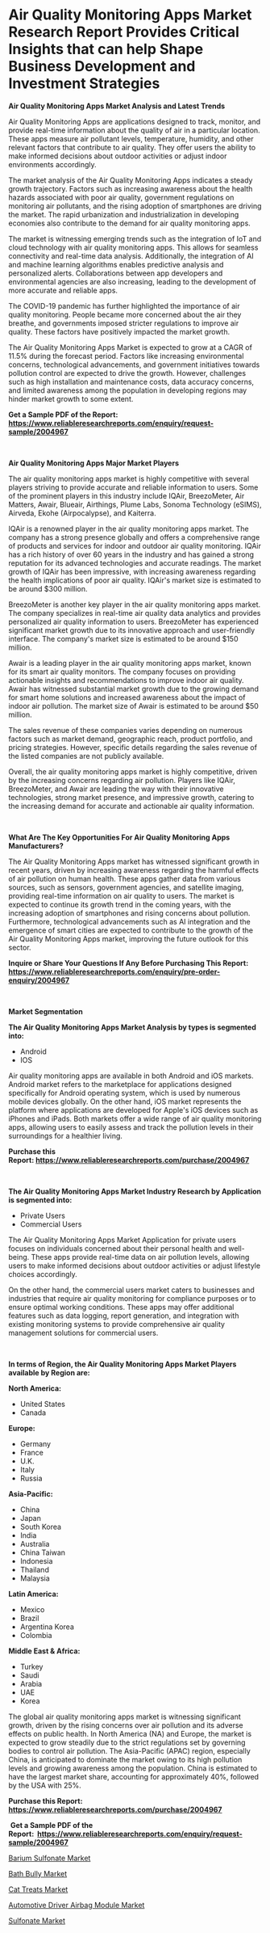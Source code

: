 <p><h1>Air Quality Monitoring Apps Market Research Report Provides Critical Insights that can help Shape Business Development and Investment Strategies</h1></p><p><strong>Air Quality Monitoring Apps Market Analysis and Latest Trends</strong></p>
<p><p>Air Quality Monitoring Apps are applications designed to track, monitor, and provide real-time information about the quality of air in a particular location. These apps measure air pollutant levels, temperature, humidity, and other relevant factors that contribute to air quality. They offer users the ability to make informed decisions about outdoor activities or adjust indoor environments accordingly.</p><p>The market analysis of the Air Quality Monitoring Apps indicates a steady growth trajectory. Factors such as increasing awareness about the health hazards associated with poor air quality, government regulations on monitoring air pollutants, and the rising adoption of smartphones are driving the market. The rapid urbanization and industrialization in developing economies also contribute to the demand for air quality monitoring apps.</p><p>The market is witnessing emerging trends such as the integration of IoT and cloud technology with air quality monitoring apps. This allows for seamless connectivity and real-time data analysis. Additionally, the integration of AI and machine learning algorithms enables predictive analysis and personalized alerts. Collaborations between app developers and environmental agencies are also increasing, leading to the development of more accurate and reliable apps.</p><p>The COVID-19 pandemic has further highlighted the importance of air quality monitoring. People became more concerned about the air they breathe, and governments imposed stricter regulations to improve air quality. These factors have positively impacted the market growth.</p><p>The Air Quality Monitoring Apps Market is expected to grow at a CAGR of 11.5% during the forecast period. Factors like increasing environmental concerns, technological advancements, and government initiatives towards pollution control are expected to drive the growth. However, challenges such as high installation and maintenance costs, data accuracy concerns, and limited awareness among the population in developing regions may hinder market growth to some extent.</p></p>
<p><strong>Get a Sample PDF of the Report:&nbsp; <a href="https://www.reliableresearchreports.com/enquiry/request-sample/2004967">https://www.reliableresearchreports.com/enquiry/request-sample/2004967</a></strong></p>
<p>&nbsp;</p>
<p><strong>Air Quality Monitoring Apps Major Market Players</strong></p>
<p><p>The air quality monitoring apps market is highly competitive with several players striving to provide accurate and reliable information to users. Some of the prominent players in this industry include IQAir, BreezoMeter, Air Matters, Awair, Blueair, Airthings, Plume Labs, Sonoma Technology (eSIMS), Airveda, Ekohe (Airpocalypse), and Kaiterra.</p><p>IQAir is a renowned player in the air quality monitoring apps market. The company has a strong presence globally and offers a comprehensive range of products and services for indoor and outdoor air quality monitoring. IQAir has a rich history of over 60 years in the industry and has gained a strong reputation for its advanced technologies and accurate readings. The market growth of IQAir has been impressive, with increasing awareness regarding the health implications of poor air quality. IQAir's market size is estimated to be around $300 million.</p><p>BreezoMeter is another key player in the air quality monitoring apps market. The company specializes in real-time air quality data analytics and provides personalized air quality information to users. BreezoMeter has experienced significant market growth due to its innovative approach and user-friendly interface. The company's market size is estimated to be around $150 million.</p><p>Awair is a leading player in the air quality monitoring apps market, known for its smart air quality monitors. The company focuses on providing actionable insights and recommendations to improve indoor air quality. Awair has witnessed substantial market growth due to the growing demand for smart home solutions and increased awareness about the impact of indoor air pollution. The market size of Awair is estimated to be around $50 million.</p><p>The sales revenue of these companies varies depending on numerous factors such as market demand, geographic reach, product portfolio, and pricing strategies. However, specific details regarding the sales revenue of the listed companies are not publicly available.</p><p>Overall, the air quality monitoring apps market is highly competitive, driven by the increasing concerns regarding air pollution. Players like IQAir, BreezoMeter, and Awair are leading the way with their innovative technologies, strong market presence, and impressive growth, catering to the increasing demand for accurate and actionable air quality information.</p></p>
<p>&nbsp;</p>
<p><strong>What Are The Key Opportunities For Air Quality Monitoring Apps Manufacturers?</strong></p>
<p><p>The Air Quality Monitoring Apps market has witnessed significant growth in recent years, driven by increasing awareness regarding the harmful effects of air pollution on human health. These apps gather data from various sources, such as sensors, government agencies, and satellite imaging, providing real-time information on air quality to users. The market is expected to continue its growth trend in the coming years, with the increasing adoption of smartphones and rising concerns about pollution. Furthermore, technological advancements such as AI integration and the emergence of smart cities are expected to contribute to the growth of the Air Quality Monitoring Apps market, improving the future outlook for this sector.</p></p>
<p><strong>Inquire or Share Your Questions If Any Before Purchasing This Report: <a href="https://www.reliableresearchreports.com/enquiry/pre-order-enquiry/2004967">https://www.reliableresearchreports.com/enquiry/pre-order-enquiry/2004967</a></strong></p>
<p>&nbsp;</p>
<p><strong>Market Segmentation</strong></p>
<p><strong>The Air Quality Monitoring Apps Market Analysis by types is segmented into:</strong></p>
<p><ul><li>Android</li><li>IOS</li></ul></p>
<p><p>Air quality monitoring apps are available in both Android and iOS markets. Android market refers to the marketplace for applications designed specifically for Android operating system, which is used by numerous mobile devices globally. On the other hand, iOS market represents the platform where applications are developed for Apple's iOS devices such as iPhones and iPads. Both markets offer a wide range of air quality monitoring apps, allowing users to easily assess and track the pollution levels in their surroundings for a healthier living.</p></p>
<p><strong>Purchase this Report:&nbsp;<a href="https://www.reliableresearchreports.com/purchase/2004967">https://www.reliableresearchreports.com/purchase/2004967</a></strong></p>
<p>&nbsp;</p>
<p><strong>The Air Quality Monitoring Apps Market Industry Research by Application is segmented into:</strong></p>
<p><ul><li>Private Users</li><li>Commercial Users</li></ul></p>
<p><p>The Air Quality Monitoring Apps Market Application for private users focuses on individuals concerned about their personal health and well-being. These apps provide real-time data on air pollution levels, allowing users to make informed decisions about outdoor activities or adjust lifestyle choices accordingly. </p><p>On the other hand, the commercial users market caters to businesses and industries that require air quality monitoring for compliance purposes or to ensure optimal working conditions. These apps may offer additional features such as data logging, report generation, and integration with existing monitoring systems to provide comprehensive air quality management solutions for commercial users.</p></p>
<p>&nbsp;</p>
<p><strong>In terms of Region, the Air Quality Monitoring Apps Market Players available by Region are:</strong></p>
<p>
    <p> <strong> North America: </strong>
        <ul>
            <li>United States</li>
            <li>Canada</li>
        </ul>
        </p> 
    <p> <strong> Europe: </strong>
        <ul>
            <li>Germany</li>
            <li>France</li>
            <li>U.K.</li>
            <li>Italy</li>
            <li>Russia</li>
        </ul>
        </p> 
    <p> <strong> Asia-Pacific: </strong>
        <ul>
            <li>China</li>
            <li>Japan</li>
            <li>South Korea</li>
            <li>India</li>
            <li>Australia</li>
            <li>China Taiwan</li>
            <li>Indonesia</li>
            <li>Thailand</li>
            <li>Malaysia</li>
        </ul>
        </p> 
    <p> <strong> Latin America: </strong>
        <ul>
            <li>Mexico</li>
            <li>Brazil</li>
            <li>Argentina Korea</li>
            <li>Colombia</li>
        </ul>
        </p> 
    <p> <strong> Middle East & Africa: </strong>
        <ul>
            <li>Turkey</li>
            <li>Saudi</li>
            <li>Arabia</li>
            <li>UAE</li>
            <li>Korea</li>
        </ul>
    </p>
    </p>
<p><p>The global air quality monitoring apps market is witnessing significant growth, driven by the rising concerns over air pollution and its adverse effects on public health. In North America (NA) and Europe, the market is expected to grow steadily due to the strict regulations set by governing bodies to control air pollution. The Asia-Pacific (APAC) region, especially China, is anticipated to dominate the market owing to its high pollution levels and growing awareness among the population. China is estimated to have the largest market share, accounting for approximately 40%, followed by the USA with 25%.</p></p>
<p><strong>Purchase this Report: <a href="https://www.reliableresearchreports.com/purchase/2004967">https://www.reliableresearchreports.com/purchase/2004967</a></strong></p>
<p>&nbsp;<strong>Get a Sample PDF of the Report:&nbsp;&nbsp;<a href="https://www.reliableresearchreports.com/enquiry/request-sample/2004967">https://www.reliableresearchreports.com/enquiry/request-sample/2004967</a></strong></p>
<p><strong></strong></p>
<p><p><a href="https://medium.com/@abdulkazi7580/barium-sulfonate-market-comprehensive-assessment-by-type-application-and-geography-369b3e13c762">Barium Sulfonate Market</a></p><p><a href="https://www.linkedin.com/pulse/decoding-bath-bully-market-deep-dive-latest-trends-segmentation-xanye/">Bath Bully Market</a></p><p><a href="https://www.linkedin.com/pulse/cat-treats-market-challenges-opportunities-growth-drivers-zp0te/">Cat Treats Market</a></p><p><a href="https://github.com/GroverBarry/Market-Research-Report-List-2/blob/main/automotive-driver-airbag-module-market.md">Automotive Driver Airbag Module Market</a></p><p><a href="https://medium.com/@ryansai15420/sulfonate-market-insight-market-trends-growth-forecasted-from-2023-to-2030-362a54a410bf">Sulfonate Market</a></p></p>